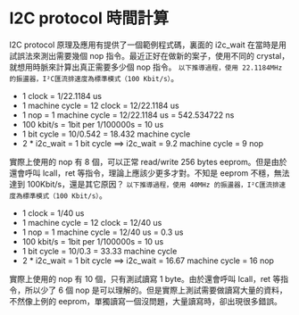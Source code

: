 # I2C protocol 時間計算


I2C protocol 原理及應用有提供了一個範例程式碼，裏面的 i2c_wait 在當時是用試誤法來測出需要幾個 nop 指令。最近正好在做新的案子，使用不同的 crystal，就想用時脈來計算出真正需要多少個 nop 指令。
`以下推導過程，使用 22.1184MHz 的振盪器，I²C匯流排速度為標準模式（100 Kbit/s）`。

- 1 clock = 1/22.1184 us
- 1 machine cycle = 12 clock = 12/22.1184 us
- 1 nop = 1 machine cycle = 12/22.1184 us = 542.534722 ns
- 100 kbit/s = 1bit per 1/100000s = 10 us
- 1 bit cycle = 10/0.542 = 18.432 machine cycle
- 2 * i2c_wait = 1 bit cycle ==> i2c_wait = 9.2 machine cycle = 9 nop

實際上使用的 nop 有 8 個，可以正常 read/write 256 bytes eeprom。但是由於還會呼叫 
lcall，ret 等指令，理論上應該少更多才對。不知是 eeprom 不穩，無法達到 100Kbit/s，還是其它原因？
`以下推導過程，使用 40MHz 的振盪器，I²C匯流排速度為標準模式（100 Kbit/s）`。

- 1 clock = 1/40 us
- 1 machine cycle = 12 clock = 12/40 us
- 1 nop = 1 machine cycle = 12/40 us = 0.3 us
- 100 kbit/s = 1bit per 1/100000s = 10 us
- 1 bit cycle = 10/0.3 = 33.33 machine cycle
- 2 * i2c_wait = 1 bit cycle ==> i2c_wait = 16.67 machine cycle = 16 nop

實際上使用的 nop 有 10 個，只有測試讀寫 1 byte。由於還會呼叫 lcall，ret 等指令，所以少了 6 個 nop 是可以理解的。但是實際上測試需要做讀寫大量的資料，不然像上例的 eeprom，單獨讀寫一個沒問題，大量讀寫時，卻出現很多錯誤。

